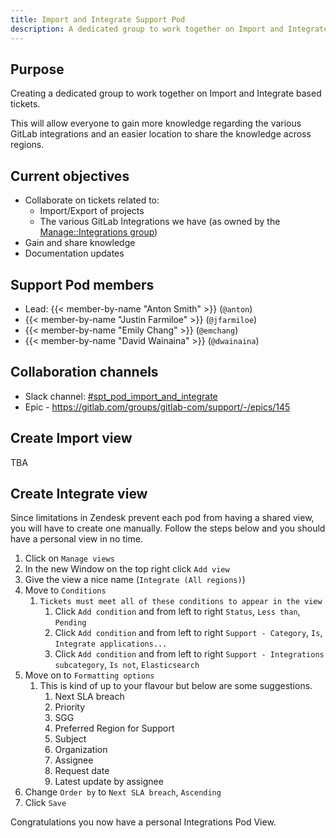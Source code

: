 ```yaml
---
title: Import and Integrate Support Pod
description: A dedicated group to work together on Import and Integrate based tickets.
---
```


## Purpose

Creating a dedicated group to work together on Import and Integrate based tickets.

This will allow everyone to gain more knowledge regarding the various GitLab integrations and an easier location to share the knowledge across regions.

## Current objectives

- Collaborate on tickets related to:
  - Import/Export of projects
  - The various GitLab Integrations we have (as owned by the [Manage::Integrations group](https://about.gitlab.com/direction/manage/integrations/#integration-ownership))
- Gain and share knowledge
- Documentation updates

## Support Pod members

- Lead: {{< member-by-name "Anton Smith" >}} (`@anton`)
- {{< member-by-name "Justin Farmiloe" >}} (`@jfarmiloe`)
- {{< member-by-name "Emily Chang" >}} (`@emchang`)
- {{< member-by-name "David Wainaina" >}} (`@dwainaina`)

## Collaboration channels

- Slack channel: [#spt_pod_import_and_integrate](https://gitlab.slack.com/archives/C052K0Z1F8T)
- Epic - https://gitlab.com/groups/gitlab-com/support/-/epics/145

## Create Import view

TBA

## Create Integrate view

Since limitations in Zendesk prevent each pod from having a shared view, you will have to create one manually.
Follow the steps below and you should have a personal view in no time.

1. Click on `Manage views`
1. In the new Window on the top right click `Add view`
1. Give the view a nice name (`Integrate (All regions)`)
1. Move to `Conditions`
   1. `Tickets must meet all of these conditions to appear in the view`
      1. Click `Add condition` and from left to right `Status`, `Less than`, `Pending`
      1. Click `Add condition` and from left to right `Support - Category`, `Is`, `Integrate applications...`
      1. Click `Add condition` and from left to right `Support - Integrations subcategory`, `Is not`, `Elasticsearch`
1. Move on to `Formatting options`
   1. This is kind of up to your flavour but below are some suggestions.
      1. Next SLA breach
      1. Priority
      1. SGG
      1. Preferred Region for Support
      1. Subject
      1. Organization
      1. Assignee
      1. Request date
      1. Latest update by assignee
1. Change `Order by` to `Next SLA breach`, `Ascending`
1. Click `Save`

Congratulations you now have a personal Integrations Pod View.
